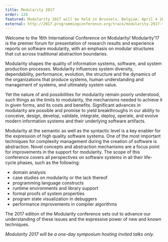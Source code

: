 ```yaml
---
title: Modularity 2017
order: 120
featured: Modularity 2017 will be held in Brussels, Belgium, April 4 2017
external: http://2017.programmingconference.org/track/modularity-2017-talks
---
```


Welcome to the 16th International Conference on Modularity! Modularity’17 is the premier forum for presentation of research results and experience reports on software modularity, with an emphasis on modular structures that cut across traditional abstraction boundaries.

Modularity shapes the quality of information systems, software, and system production processes. Modularity influences system diversity, dependability, performance, evolution, the structure and the dynamics of the organizations that produce systems, human understanding and management of systems, and ultimately system value.

Yet the nature of and possibilities for modularity remain poorly understood, such things as the limits to modularity, the mechanisms needed to achieve it in given forms, and its costs and benefits. Significant advances in modularity are possible and promise to yield breakthroughs in our ability to conceive, design, develop, validate, integrate, deploy, operate, and evolve modern information systems and their underlying software artifacts.

Modularity at the semantic as well as the syntactic level is a key enabler for the expression of high quality software systems. One of the most important techniques for complexity management during the creation of software is abstraction. Novel concepts and abstraction mechanisms are a focus point for improvements in the support for modularity. The scope of this conference covers all perspectives on software systems in all their life-cycle phases, such as the following:

 * domain analysis
 * case studies on modularity or the lack thereof
 * programming language constructs
 * runtime environments and library support
 * formal proofs of system properties
 * program state visualization in debuggers
 * performance improvements in compiler algorithms

The 2017 edition of the Modularity conference sets out to advance our understanding of these issues and the expressive power of new and known techniques.


_Modularity 2017 will be a one-day symposium hosting invited talks only._

